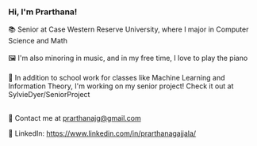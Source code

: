 ### Hi, I'm Prarthana!
📚 Senior at Case Western Reserve University, where I major in Computer Science and Math <br /> <br />
🖼️ I'm also minoring in music, and in my free time, I love to play the piano <br /> <br />
🌱 In addition to school work for classes like Machine Learning and Information Theory, I'm working on my senior project! Check it out at SylvieDyer/SeniorProject <br /> <br />

🦜 Contact me at prarthanajg@gmail.com <br />

🍏 LinkedIn: https://www.linkedin.com/in/prarthanagajjala/
